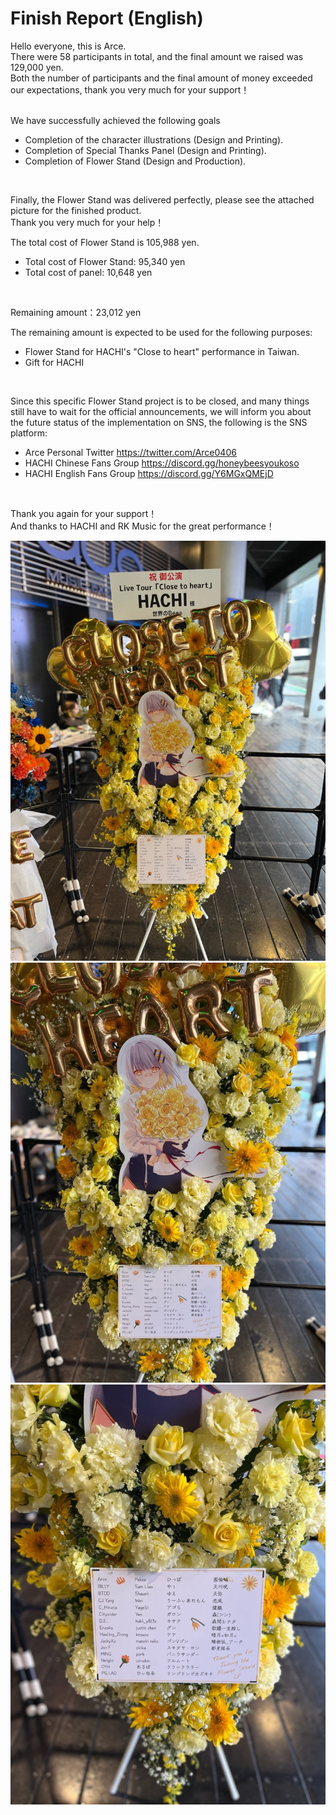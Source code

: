 # Finish Report (English)

Hello everyone, this is Arce.
<br>
There were 58 participants in total, and the final amount we raised was 129,000 yen.
<br>
Both the number of participants and the final amount of money exceeded our expectations, thank you very much for your support！
<br><br>

We have successfully achieved the following goals

- Completion of the character illustrations (Design and Printing).
- Completion of Special Thanks Panel (Design and Printing).
- Completion of Flower Stand (Design and Production).

<br>

Finally, the Flower Stand was delivered perfectly, please see the attached picture for the finished product.
<br>
Thank you very much for your help！
<br>

The total cost of Flower Stand is 105,988 yen.

- Total cost of Flower Stand: 95,340 yen
- Total cost of panel: 10,648 yen

<br>

Remaining amount：23,012 yen
<br>

The remaining amount is expected to be used for the following purposes:

- Flower Stand for HACHI's "Close to heart" performance in Taiwan.
- Gift for HACHI

<br>

Since this specific Flower Stand project is to be closed, and many things still have to wait for the official announcements, we will inform you about the future status of the implementation on SNS, the following is the SNS platform:

- Arce Personal Twitter https://twitter.com/Arce0406
- HACHI Chinese Fans Group https://discord.gg/honeybeesyoukoso
- HACHI English Fans Group https://discord.gg/Y6MGxQMEjD

<br>

Thank you again for your support！
<br>
And thanks to HACHI and RK Music for the great performance！

![image](https://github.com/Arce0406/vsinger-translation/blob/main/HACHI/Fan-Projects/2023%E3%80%8CClose%20to%20heart%E3%80%8DTokyo%20Flower%20Stand/img/flower-stand-full.jpg)
![image](https://github.com/Arce0406/vsinger-translation/blob/main/HACHI/Fan-Projects/2023%E3%80%8CClose%20to%20heart%E3%80%8DTokyo%20Flower%20Stand/img/flower-stand-panel1.jpg)
![image](https://github.com/Arce0406/vsinger-translation/blob/main/HACHI/Fan-Projects/2023%E3%80%8CClose%20to%20heart%E3%80%8DTokyo%20Flower%20Stand/img/flower-stand-panel2.jpg)